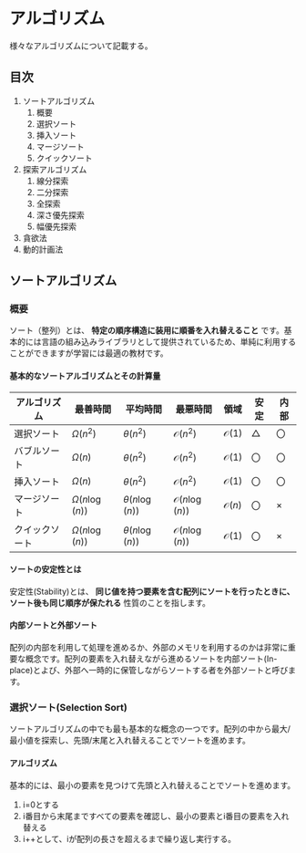 # アルゴリズム

様々なアルゴリズムについて記載する。

## 目次

1. ソートアルゴリズム
   1. 概要
   2. 選択ソート
   3. 挿入ソート
   4. マージソート
   5. クイックソート
2. 探索アルゴリズム
   1. 線分探索
   2. 二分探索
   3. 全探索
   4. 深さ優先探索
   5. 幅優先探索
3. 貪欲法
4. 動的計画法

## ソートアルゴリズム

### 概要

ソート（整列）とは、 **特定の順序構造に装用に順番を入れ替えること** です。基本的には言語の組み込みライブラリとして提供されているため、単純に利用することができますが学習には最適の教材です。

#### 基本的なソートアルゴリズムとその計算量

|アルゴリズム|最善時間|平均時間|最悪時間|領域|安定|内部|
|--|--|--|--|--|--|--|
|選択ソート|$\Omega(n^2)$|$\theta(n^2)$|$\mathcal{O}(n^2)$|$\mathcal{O}(1)$|△|〇|
|バブルソート|$\Omega(n)$|$\theta(n^2)$|$\mathcal{O}(n^2)$|$\mathcal{O}(1)$|〇|〇|
|挿入ソート|$\Omega(n)$|$\theta(n^2)$|$\mathcal{O}(n^2)$|$\mathcal{O}(1)$|〇|〇|
|マージソート|$\Omega(n\log(n))$|$\theta(n\log(n))$|$\mathcal{O}(n\log(n))$|$\mathcal{O}(n)$|〇|×|
|クイックソート|$\Omega(n\log(n))$|$\theta(n\log(n))$|$\mathcal{O}(n\log(n))$|$\mathcal{O}(1)$|〇|×|

#### ソートの安定性とは

安定性(Stability)とは、 **同じ値を持つ要素を含む配列にソートを行ったときに、ソート後も同じ順序が保たれる** 性質のことを指します。

#### 内部ソートと外部ソート

配列の内部を利用して処理を進めるか、外部のメモリを利用するのかは非常に重要な概念です。配列の要素を入れ替えながら進めるソートを内部ソート(In-place)とよび、外部へ一時的に保管しながらソートする者を外部ソートと呼びます。

### 選択ソート(Selection Sort)

ソートアルゴリズムの中でも最も基本的な概念の一つです。配列の中から最大/最小値を探索し、先頭/末尾と入れ替えることでソートを進めます。

#### アルゴリズム

基本的には、最小の要素を見つけて先頭と入れ替えることでソートを進めます。

1. i=0とする
2. i番目から末尾まですべての要素を確認し、最小の要素とi番目の要素を入れ替える
3. i++として、iが配列の長さを超えるまで繰り返し実行する。
